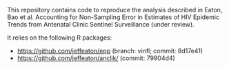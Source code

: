 This repository contains code to reproduce the analysis described in Eaton, Bao et al. Accounting for Non-Sampling Error in Estimates of HIV Epidemic Trends from Antenatal Clinic Sentinel Surveillance (under review).

It relies on the following R packages:
- https://github.com/jeffeaton/epp (branch: vinfl; commit: 8d17e41)
- https://github.com/jeffeaton/anclik/ (commit: 79904d4)

